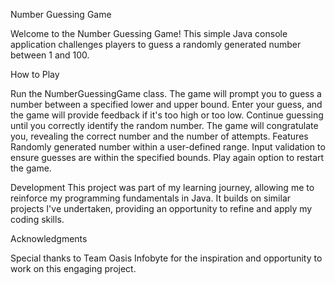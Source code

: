 Number Guessing Game

Welcome to the Number Guessing Game! This simple Java console application challenges players to guess a randomly generated number between 1 and 100.

How to Play

Run the NumberGuessingGame class.
The game will prompt you to guess a number between a specified lower and upper bound.
Enter your guess, and the game will provide feedback if it's too high or too low.
Continue guessing until you correctly identify the random number.
The game will congratulate you, revealing the correct number and the number of attempts.
Features
Randomly generated number within a user-defined range.
Input validation to ensure guesses are within the specified bounds.
Play again option to restart the game.

Development
This project was part of my learning journey, allowing me to reinforce my programming fundamentals in Java. It builds on similar projects I've undertaken, providing an opportunity to refine and apply my coding skills.


Acknowledgments

Special thanks to Team Oasis Infobyte for the inspiration and opportunity to work on this engaging project.
